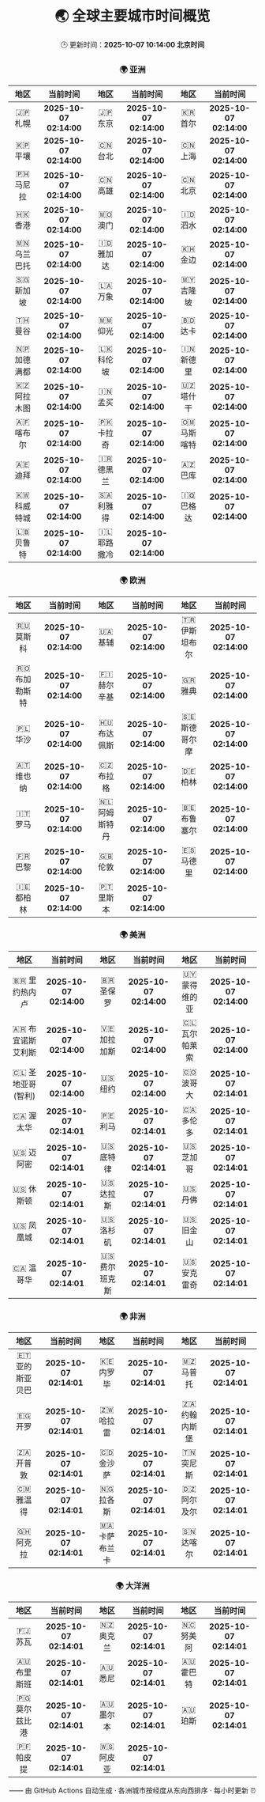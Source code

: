 <!-- GENERATED_BY_GMC_SCRIPT -->
<div align="center">

# 🌏 全球主要城市时间概览

🕒 更新时间：**2025-10-07 10:14:00 北京时间**

### 🌍 亚洲

| 地区 | 当前时间 | 地区 | 当前时间 | 地区 | 当前时间 |
| :--: | :--: | :--: | :--: | :--: | :--: |
| 🇯🇵 札幌 | **2025-10-07 02:14:00** | 🇯🇵 东京 | **2025-10-07 02:14:00** | 🇰🇷 首尔 | **2025-10-07 02:14:00** |
| 🇰🇵 平壤 | **2025-10-07 02:14:00** | 🇨🇳 台北 | **2025-10-07 02:14:00** | 🇨🇳 上海 | **2025-10-07 02:14:00** |
| 🇵🇭 马尼拉 | **2025-10-07 02:14:00** | 🇨🇳 高雄 | **2025-10-07 02:14:00** | 🇨🇳 北京 | **2025-10-07 02:14:00** |
| 🇭🇰 香港 | **2025-10-07 02:14:00** | 🇲🇴 澳门 | **2025-10-07 02:14:00** | 🇮🇩 泗水 | **2025-10-07 02:14:00** |
| 🇲🇳 乌兰巴托 | **2025-10-07 02:14:00** | 🇮🇩 雅加达 | **2025-10-07 02:14:00** | 🇰🇭 金边 | **2025-10-07 02:14:00** |
| 🇸🇬 新加坡 | **2025-10-07 02:14:00** | 🇱🇦 万象 | **2025-10-07 02:14:00** | 🇲🇾 吉隆坡 | **2025-10-07 02:14:00** |
| 🇹🇭 曼谷 | **2025-10-07 02:14:00** | 🇲🇲 仰光 | **2025-10-07 02:14:00** | 🇧🇩 达卡 | **2025-10-07 02:14:00** |
| 🇳🇵 加德满都 | **2025-10-07 02:14:00** | 🇱🇰 科伦坡 | **2025-10-07 02:14:00** | 🇮🇳 新德里 | **2025-10-07 02:14:00** |
| 🇰🇿 阿拉木图 | **2025-10-07 02:14:00** | 🇮🇳 孟买 | **2025-10-07 02:14:00** | 🇺🇿 塔什干 | **2025-10-07 02:14:00** |
| 🇦🇫 喀布尔 | **2025-10-07 02:14:00** | 🇵🇰 卡拉奇 | **2025-10-07 02:14:00** | 🇴🇲 马斯喀特 | **2025-10-07 02:14:00** |
| 🇦🇪 迪拜 | **2025-10-07 02:14:00** | 🇮🇷 德黑兰 | **2025-10-07 02:14:00** | 🇦🇿 巴库 | **2025-10-07 02:14:00** |
| 🇰🇼 科威特城 | **2025-10-07 02:14:00** | 🇸🇦 利雅得 | **2025-10-07 02:14:00** | 🇮🇶 巴格达 | **2025-10-07 02:14:00** |
| 🇱🇧 贝鲁特 | **2025-10-07 02:14:00** | 🇮🇱 耶路撒冷 | **2025-10-07 02:14:00** |   |   |

### 🌍 欧洲

| 地区 | 当前时间 | 地区 | 当前时间 | 地区 | 当前时间 |
| :--: | :--: | :--: | :--: | :--: | :--: |
| 🇷🇺 莫斯科 | **2025-10-07 02:14:00** | 🇺🇦 基辅 | **2025-10-07 02:14:00** | 🇹🇷 伊斯坦布尔 | **2025-10-07 02:14:00** |
| 🇷🇴 布加勒斯特 | **2025-10-07 02:14:00** | 🇫🇮 赫尔辛基 | **2025-10-07 02:14:00** | 🇬🇷 雅典 | **2025-10-07 02:14:00** |
| 🇵🇱 华沙 | **2025-10-07 02:14:00** | 🇭🇺 布达佩斯 | **2025-10-07 02:14:00** | 🇸🇪 斯德哥尔摩 | **2025-10-07 02:14:00** |
| 🇦🇹 维也纳 | **2025-10-07 02:14:00** | 🇨🇿 布拉格 | **2025-10-07 02:14:00** | 🇩🇪 柏林 | **2025-10-07 02:14:00** |
| 🇮🇹 罗马 | **2025-10-07 02:14:00** | 🇳🇱 阿姆斯特丹 | **2025-10-07 02:14:00** | 🇧🇪 布鲁塞尔 | **2025-10-07 02:14:00** |
| 🇫🇷 巴黎 | **2025-10-07 02:14:00** | 🇬🇧 伦敦 | **2025-10-07 02:14:00** | 🇪🇸 马德里 | **2025-10-07 02:14:00** |
| 🇮🇪 都柏林 | **2025-10-07 02:14:00** | 🇵🇹 里斯本 | **2025-10-07 02:14:00** |   |   |

### 🌍 美洲

| 地区 | 当前时间 | 地区 | 当前时间 | 地区 | 当前时间 |
| :--: | :--: | :--: | :--: | :--: | :--: |
| 🇧🇷 里约热内卢 | **2025-10-07 02:14:00** | 🇧🇷 圣保罗 | **2025-10-07 02:14:00** | 🇺🇾 蒙得维的亚 | **2025-10-07 02:14:00** |
| 🇦🇷 布宜诺斯艾利斯 | **2025-10-07 02:14:00** | 🇻🇪 加拉加斯 | **2025-10-07 02:14:00** | 🇨🇱 瓦尔帕莱索 | **2025-10-07 02:14:00** |
| 🇨🇱 圣地亚哥(智利) | **2025-10-07 02:14:00** | 🇺🇸 纽约 | **2025-10-07 02:14:00** | 🇨🇴 波哥大 | **2025-10-07 02:14:01** |
| 🇨🇦 渥太华 | **2025-10-07 02:14:01** | 🇵🇪 利马 | **2025-10-07 02:14:01** | 🇨🇦 多伦多 | **2025-10-07 02:14:01** |
| 🇺🇸 迈阿密 | **2025-10-07 02:14:01** | 🇺🇸 底特律 | **2025-10-07 02:14:01** | 🇺🇸 芝加哥 | **2025-10-07 02:14:01** |
| 🇺🇸 休斯顿 | **2025-10-07 02:14:01** | 🇺🇸 达拉斯 | **2025-10-07 02:14:01** | 🇺🇸 丹佛 | **2025-10-07 02:14:01** |
| 🇺🇸 凤凰城 | **2025-10-07 02:14:01** | 🇺🇸 洛杉矶 | **2025-10-07 02:14:01** | 🇺🇸 旧金山 | **2025-10-07 02:14:01** |
| 🇨🇦 温哥华 | **2025-10-07 02:14:01** | 🇺🇸 费尔班克斯 | **2025-10-07 02:14:01** | 🇺🇸 安克雷奇 | **2025-10-07 02:14:01** |

### 🌍 非洲

| 地区 | 当前时间 | 地区 | 当前时间 | 地区 | 当前时间 |
| :--: | :--: | :--: | :--: | :--: | :--: |
| 🇪🇹 亚的斯亚贝巴 | **2025-10-07 02:14:01** | 🇰🇪 内罗毕 | **2025-10-07 02:14:01** | 🇲🇿 马普托 | **2025-10-07 02:14:01** |
| 🇪🇬 开罗 | **2025-10-07 02:14:01** | 🇿🇼 哈拉雷 | **2025-10-07 02:14:01** | 🇿🇦 约翰内斯堡 | **2025-10-07 02:14:01** |
| 🇿🇦 开普敦 | **2025-10-07 02:14:01** | 🇨🇩 金沙萨 | **2025-10-07 02:14:01** | 🇹🇳 突尼斯 | **2025-10-07 02:14:01** |
| 🇨🇲 雅温得 | **2025-10-07 02:14:01** | 🇳🇬 拉各斯 | **2025-10-07 02:14:01** | 🇩🇿 阿尔及尔 | **2025-10-07 02:14:01** |
| 🇬🇭 阿克拉 | **2025-10-07 02:14:01** | 🇲🇦 卡萨布兰卡 | **2025-10-07 02:14:01** | 🇸🇳 达喀尔 | **2025-10-07 02:14:01** |

### 🌍 大洋洲

| 地区 | 当前时间 | 地区 | 当前时间 | 地区 | 当前时间 |
| :--: | :--: | :--: | :--: | :--: | :--: |
| 🇫🇯 苏瓦 | **2025-10-07 02:14:01** | 🇳🇿 奥克兰 | **2025-10-07 02:14:01** | 🇳🇨 努美阿 | **2025-10-07 02:14:01** |
| 🇦🇺 布里斯班 | **2025-10-07 02:14:01** | 🇦🇺 悉尼 | **2025-10-07 02:14:01** | 🇦🇺 霍巴特 | **2025-10-07 02:14:01** |
| 🇵🇬 莫尔兹比港 | **2025-10-07 02:14:01** | 🇦🇺 墨尔本 | **2025-10-07 02:14:01** | 🇦🇺 珀斯 | **2025-10-07 02:14:01** |
| 🇵🇫 帕皮提 | **2025-10-07 02:14:01** | 🇼🇸 阿皮亚 | **2025-10-07 02:14:01** |   |   |

—— 由 GitHub Actions 自动生成 · 各洲城市按经度从东向西排序 · 每小时更新 ⏰

</div>
